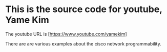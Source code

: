 # This is the source code for youtube, Yame Kim

The youtube URL is [https://www.youtube.com/yamekim]

There are are various examples about the cisco network programmability.

